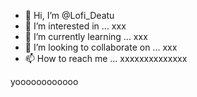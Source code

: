 - 👋 Hi, I’m @Lofi_Deatu 
- 👀 I’m interested in ... xxx
- 🌱 I’m currently learning ... xxx
- 💞️ I’m looking to collaborate on ... xxx
- 📫 How to reach me ... xxxxxxxxxxxxxx

<!--- heeeeeeey
AlensRubins/AlensRubins is a ✨ special ✨ repository because its `README.md` (this file) appears on your GitHub profile.
You can click the Preview link to take a look at your changes.
---> yoooooooooooo
